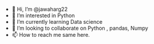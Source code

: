- 👋 Hi, I’m @jawaharg22
- 👀 I’m interested in Python 
- 🌱 I’m currently learning Data science
- 💞️ I’m looking to collaborate on Python , pandas, Numpy
- 📫 How to reach me same here. 

<!---
jawaharg22/jawaharg22 is a ✨ special ✨ repository because its `README.md` (this file) appears on your GitHub profile.
You can click the Preview link to take a look at your changes.
--->
